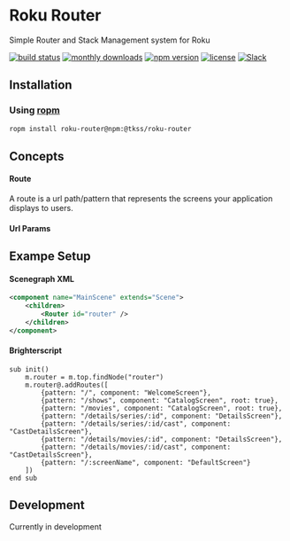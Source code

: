 # Roku Router
Simple Router and Stack Management system for Roku


[![build status](https://img.shields.io/github/workflow/status/TKSS-Software/roku-router/build.yml?logo=github&branch=master)](https://github.com/TKSS-Software/roku-router/actions?query=branch%3Amaster+workflow%3Abuild)
[![monthly downloads](https://img.shields.io/npm/dm/@tkss/roku-router.svg?sanitize=true&logo=npm&logoColor=)](https://npmcharts.com/compare/@tkss/roku-router?minimal=true)
[![npm version](https://img.shields.io/npm/v/@tkss/roku-router.svg?logo=npm)](https://www.npmjs.com/package/@tkss/roku-router)
[![license](https://img.shields.io/github/license/TKSS-Software/roku-router.svg)](LICENSE)
[![Slack](https://img.shields.io/badge/Slack-RokuCommunity-4A154B?logo=slack)](https://join.slack.com/t/rokudevelopers/shared_invite/zt-4vw7rg6v-NH46oY7hTktpRIBM_zGvwA)




## Installation
### Using [ropm](https://www.npmjs.com/package/roku-router)
```bash
ropm install roku-router@npm:@tkss/roku-router
```

## Concepts
#### Route
A route is a url path/pattern that represents the screens your application displays to users.
#### Url Params


## Exampe Setup
#### Scenegraph XML
```XML
<component name="MainScene" extends="Scene">
	<children>
		<Router id="router" />
	</children>
</component>

```
#### Brighterscript
```brighterscript
sub init()
    m.router = m.top.findNode("router")
    m.router@.addRoutes([
        {pattern: "/", component: "WelcomeScreen"},
        {pattern: "/shows", component: "CatalogScreen", root: true},
        {pattern: "/movies", component: "CatalogScreen", root: true},
        {pattern: "/details/series/:id", component: "DetailsScreen"},
        {pattern: "/details/series/:id/cast", component: "CastDetailsScreen"},
        {pattern: "/details/movies/:id", component: "DetailsScreen"},
        {pattern: "/details/movies/:id/cast", component: "CastDetailsScreen"},
        {pattern: "/:screenName", component: "DefaultScreen"}
    ])
end sub
```

## Development

Currently in development
